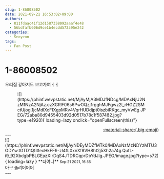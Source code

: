 ```yaml
---
slug: 1-86008502
date: 2021-09-21 16:53:02+09:00
authors:
  - 011fdaac41f12d1587358092aaaf4e48
  - 56bdfafb606d9ce1b4ecdd572595e242
categories:
  - Seoyeon
tags:
  - Fan Post
---
```


# 1-86008502

<div class="post-container" markdown="1">
<div class="content-container md-sidebar__scrollwrap" markdown="1">

우리집 강아지도 보고가여ㅓㅓ
<figure markdown="1">
![](https://phinf.wevpstatic.net/MjAyMjA3MDJfNDcg/MDAxNjU2NzM1NzA2NjAz.czXGRlF06s6PwOQzj1rgghMJFgwz2l_rHGZ2SMctUjog.1jcMdlXcFIXgpMRv4VqrHUDdjpt0iszbiRKgc_myVwEg.JPEG/72aba80d9455403d92d0517b78c1f587482.jpg?type=e1920){ loading=lazy onclick="openFullscreen(this)"}
</figure>


</div>
</div>

<div style="text-align: right;" markdown="1">
<a href="https://weverse.io/fromis9/fanpost/1-86008502" style="text-align: right;">:material-share:{.big-emoji}</a>
</div>
---

<div class="comments-container md-sidebar__scrollwrap" markdown="1">
<div class="comment" markdown="1">
<div class='id-container' markdown="1">
![](https://phinf.wevpstatic.net/MjAyNDEyMDZfMTk0/MDAxNzMzNDYzMTU3ODYw.tGTD1QfitfecHkFF9-zI4fL0xnXf8VH8ht2j5Xh2a74g.QufL-i9_92XbdgbPBLGEpzXIrDqS4JTDRCqprDbYdJIg.JPEG/image.jpg?type=s72){ loading=lazy }
**<span class="artist">더여니</span>** <small>Sep 21 2021, 16:55</small><br>
</div>
<div class='comment-body' markdown="1">
아구 졸려어어어
</div>
</div>
</div>
---
